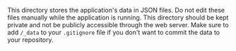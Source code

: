 This directory stores the application's data in JSON files.
Do not edit these files manually while the application is running.
This directory should be kept private and not be publicly accessible through the web server.
Make sure to add `/_data` to your `.gitignore` file if you don't want to commit the data to your repository.
